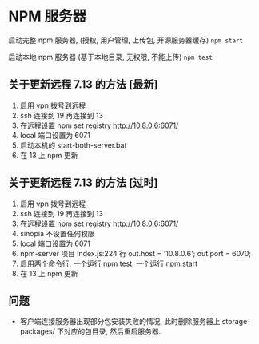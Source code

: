 ﻿# NPM 服务器

启动完整 npm 服务器, (授权, 用户管理, 上传包, 开源服务器缓存)
`npm start`

启动本地 npm 服务器 (基于本地目录, 无权限, 不能上传)
`npm test`


## 关于更新远程 7.13 的方法  [最新]

1. 启用 vpn 拨号到远程
2. ssh 连接到 19 再连接到 13
3. 在远程设置 npm set registry http://10.8.0.6:6071/
4. local 端口设置为 6071
5. 启动本机的 start-both-server.bat
6. 在 13 上 npm 更新


## 关于更新远程 7.13 的方法 [过时]

1. 启用 vpn 拨号到远程
2. ssh 连接到 19 再连接到 13
3. 在远程设置 npm set registry http://10.8.0.6:6071/
4. sinopia 不设置任何权限
5. local 端口设置为 6071
6. npm-server 项目 index.js:224 行 out.host = '10.8.0.6'; out.port = 6070;
7. 启用两个命令行, 一个运行 npm test, 一个运行 npm start
8. 在 13 上 npm 更新


## 问题

* 客户端连接服务器出现部分包安装失败的情况, 此时删除服务器上 storage-packages/ 下对应的包目录, 然后重启服务器.
